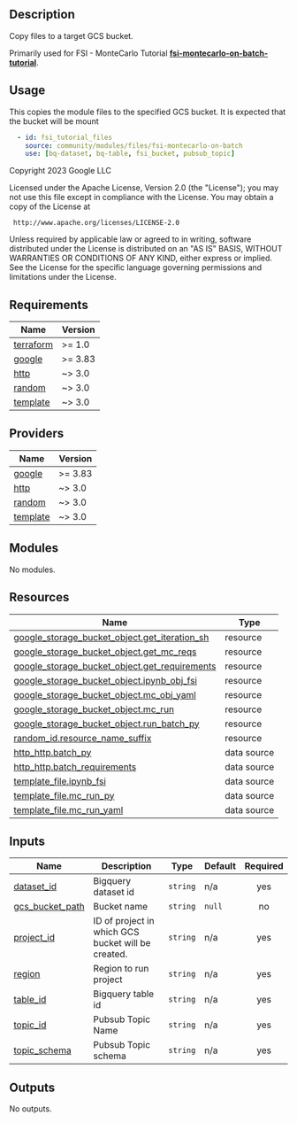 ## Description

Copy files to a target GCS bucket.

Primarily used for FSI - MonteCarlo Tutorial **[fsi-montecarlo-on-batch-tutorial]**.

[fsi-montecarlo-on-batch-tutorial]:
../docs/tutorials/fsi-montecarlo-on-batch/README.md

## Usage
This copies the module files to the specified GCS bucket. It is expected that
the bucket will be mount

```yaml
  - id: fsi_tutorial_files
    source: community/modules/files/fsi-montecarlo-on-batch
    use: [bq-dataset, bq-table, fsi_bucket, pubsub_topic]
```

<!-- BEGINNING OF PRE-COMMIT-TERRAFORM DOCS HOOK -->
Copyright 2023 Google LLC

Licensed under the Apache License, Version 2.0 (the "License");
you may not use this file except in compliance with the License.
You may obtain a copy of the License at

     http://www.apache.org/licenses/LICENSE-2.0

Unless required by applicable law or agreed to in writing, software
distributed under the License is distributed on an "AS IS" BASIS,
WITHOUT WARRANTIES OR CONDITIONS OF ANY KIND, either express or implied.
See the License for the specific language governing permissions and
limitations under the License.

## Requirements

| Name | Version |
|------|---------|
| <a name="requirement_terraform"></a> [terraform](#requirement\_terraform) | >= 1.0 |
| <a name="requirement_google"></a> [google](#requirement\_google) | >= 3.83 |
| <a name="requirement_http"></a> [http](#requirement\_http) | ~> 3.0 |
| <a name="requirement_random"></a> [random](#requirement\_random) | ~> 3.0 |
| <a name="requirement_template"></a> [template](#requirement\_template) | ~> 3.0 |

## Providers

| Name | Version |
|------|---------|
| <a name="provider_google"></a> [google](#provider\_google) | >= 3.83 |
| <a name="provider_http"></a> [http](#provider\_http) | ~> 3.0 |
| <a name="provider_random"></a> [random](#provider\_random) | ~> 3.0 |
| <a name="provider_template"></a> [template](#provider\_template) | ~> 3.0 |

## Modules

No modules.

## Resources

| Name | Type |
|------|------|
| [google_storage_bucket_object.get_iteration_sh](https://registry.terraform.io/providers/hashicorp/google/latest/docs/resources/storage_bucket_object) | resource |
| [google_storage_bucket_object.get_mc_reqs](https://registry.terraform.io/providers/hashicorp/google/latest/docs/resources/storage_bucket_object) | resource |
| [google_storage_bucket_object.get_requirements](https://registry.terraform.io/providers/hashicorp/google/latest/docs/resources/storage_bucket_object) | resource |
| [google_storage_bucket_object.ipynb_obj_fsi](https://registry.terraform.io/providers/hashicorp/google/latest/docs/resources/storage_bucket_object) | resource |
| [google_storage_bucket_object.mc_obj_yaml](https://registry.terraform.io/providers/hashicorp/google/latest/docs/resources/storage_bucket_object) | resource |
| [google_storage_bucket_object.mc_run](https://registry.terraform.io/providers/hashicorp/google/latest/docs/resources/storage_bucket_object) | resource |
| [google_storage_bucket_object.run_batch_py](https://registry.terraform.io/providers/hashicorp/google/latest/docs/resources/storage_bucket_object) | resource |
| [random_id.resource_name_suffix](https://registry.terraform.io/providers/hashicorp/random/latest/docs/resources/id) | resource |
| [http_http.batch_py](https://registry.terraform.io/providers/hashicorp/http/latest/docs/data-sources/http) | data source |
| [http_http.batch_requirements](https://registry.terraform.io/providers/hashicorp/http/latest/docs/data-sources/http) | data source |
| [template_file.ipynb_fsi](https://registry.terraform.io/providers/hashicorp/template/latest/docs/data-sources/file) | data source |
| [template_file.mc_run_py](https://registry.terraform.io/providers/hashicorp/template/latest/docs/data-sources/file) | data source |
| [template_file.mc_run_yaml](https://registry.terraform.io/providers/hashicorp/template/latest/docs/data-sources/file) | data source |

## Inputs

| Name | Description | Type | Default | Required |
|------|-------------|------|---------|:--------:|
| <a name="input_dataset_id"></a> [dataset\_id](#input\_dataset\_id) | Bigquery dataset id | `string` | n/a | yes |
| <a name="input_gcs_bucket_path"></a> [gcs\_bucket\_path](#input\_gcs\_bucket\_path) | Bucket name | `string` | `null` | no |
| <a name="input_project_id"></a> [project\_id](#input\_project\_id) | ID of project in which GCS bucket will be created. | `string` | n/a | yes |
| <a name="input_region"></a> [region](#input\_region) | Region to run project | `string` | n/a | yes |
| <a name="input_table_id"></a> [table\_id](#input\_table\_id) | Bigquery table id | `string` | n/a | yes |
| <a name="input_topic_id"></a> [topic\_id](#input\_topic\_id) | Pubsub Topic Name | `string` | n/a | yes |
| <a name="input_topic_schema"></a> [topic\_schema](#input\_topic\_schema) | Pubsub Topic schema | `string` | n/a | yes |

## Outputs

No outputs.
<!-- END OF PRE-COMMIT-TERRAFORM DOCS HOOK -->
